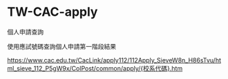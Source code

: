# TW-CAC-apply
個人申請查詢

使用應試號碼查詢個人申請第一階段結果

https://www.cac.edu.tw/CacLink/apply112/112Apply_SieveW8n_H86sTvu/html_sieve_112_P5gW9x/ColPost/common/apply/{校系代碼}.htm
